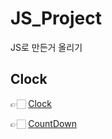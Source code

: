 # JS_Project

JS로 만든거 올리기

## Clock

👉🏻 [Clock](./Clock/README.md)

👉🏻 [CountDown](./Clock/README.md)
